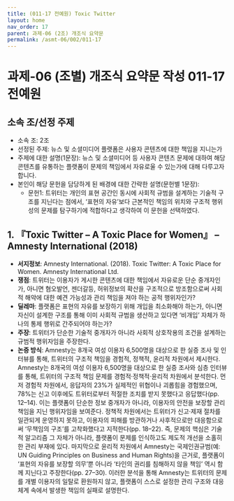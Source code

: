 ```yaml
---
title: (011-17 전예원) Toxic Twitter
layout: home
nav_order: 17
parent: 과제-06 (2조) 개조식 요약문
permalink: /asmt-06/002/011-17
---
```


# 과제-06 (조별) 개조식 요약문 작성 011-17 전예원

## 소속 조/선정 주제

- 소속 조: 2조
- 선정된 주제: 뉴스 및 소셜미디어 플랫폼은 사용자 콘텐츠에 대한 책임을 지니는가
- 주제에 대한 설명(1문장): 뉴스 및 소셜미디어 등 사용자 콘텐츠 문제에 대하여 해당 콘텐츠를 유통하는 플랫폼이 문제의 책임에서 자유로울 수 있는가에 대해 다루고자 합니다.
- 본인이 해당 문헌을 담당하게 된 배경에 대한 간략한 설명(문헌별 1문장):  
  - 문헌1: 트위터는 개인의 표현 공간인 동시에 사회적 규범을 설계하는 기술적 구조를 지닌다는 점에서, ‘표현의 자유’보다 근본적인 책임의 위치와 구조적 행위성의 문제를 탐구하기에 적합하다고 생각하여 이 문헌을 선택하였다.

## 1. 『Toxic Twitter – A Toxic Place for Women』 – Amnesty International (2018)

- **서지정보**: Amnesty International. (2018). Toxic Twitter: A Toxic Place for Women. Amnesty International Ltd.
- **쟁점**: 트위터는 이용자가 게시한 콘텐츠에 대한 책임에서 자유로운 단순 중개자인가, 아니면 혐오발언, 젠더갈등, 허위정보의 확산을 구조적으로 방조함으로써 사회적 해악에 대한 예견 가능성과 관리 책임을 져야 하는 공적 행위자인가?
- **딜레마**: 플랫폼은 표현의 자유를 보장하기 위해 개입을 최소화해야 하는가, 아니면 자신이 설계한 구조를 통해 이미 사회적 규범을 생산하고 있다면 ‘비개입’ 자체가 하나의 통제 행위로 간주되어야 하는가?
- **주장**: 트위터가 단순한 기술적 중개자가 아니라 사회적 상호작용의 조건을 설계하는 규범적 행위자임을 주장한다.
- **논증 방식**: Amnesty는 8개국 여성 이용자 6,500명을 대상으로 한 실증 조사 및 인터뷰를 통해, 트위터의 구조적 책임을 경험적, 정책적, 윤리적 차원에서 제시한다. Amnesty는 8개국의 여성 이용자 6,500명을 대상으로 한 실증 조사와 심층 인터뷰를 통해, 트위터의 구조적 책임 문제를 경험적·정책적·윤리적 차원에서 분석한다. 먼저 경험적 차원에서, 응답자의 23%가 실제적인 위협이나 괴롭힘을 경험했으며, 78%는 신고 이후에도 트위터로부터 적절한 조치를 받지 못했다고 응답했다(pp. 12–14). 이는 플랫폼이 단순한 정보 중개자가 아니라, 이용자의 안전을 보장할 관리 책임을 지닌 행위자임을 보여준다. 정책적 차원에서는 트위터가 신고·제재 절차를 일관되게 운영하지 못하고, 이용자의 피해를 방관하거나 사후적으로만 대응함으로써 ‘무책임의 구조’를 고착화했다고 지적한다(pp. 18–22). 즉, 문제의 핵심은 기술적 알고리즘 그 자체가 아니라, 플랫폼이 문제를 인식하고도 제도적 개선을 소홀히 한 관리 부재에 있다. 마지막으로 윤리적 차원에서 Amnesty는 국제인권규범(예: UN Guiding Principles on Business and Human Rights)을 근거로, 플랫폼이 ‘표현의 자유를 보장할 의무’뿐 아니라 ‘타인의 권리를 침해하지 않을 책임’ 역시 함께 지닌다고 주장한다(pp. 27–30). 이러한 분석을 통해 Amnesty는 트위터의 문제를 개별 이용자의 일탈로 환원하지 않고, 플랫폼이 스스로 설정한 관리 구조와 대응 체계 속에서 발생한 책임의 실패로 설명한다.

